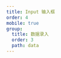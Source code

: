 ```yaml
---
title: Input 输入框
order: 4
mobile: true
group:
  title: 数据录入
  order: 3
  path: data
---
```


<code src="../demo/Input.jsx"></code>
<API src="../src/Input.tsx"></API>
